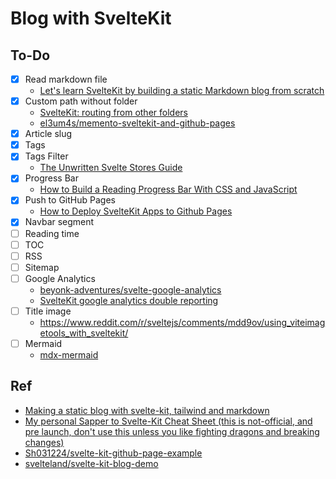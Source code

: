 # Blog with SvelteKit

## To-Do

- [x] Read markdown file
  - [Let's learn SvelteKit by building a static Markdown blog from scratch](https://joshcollinsworth.com/blog/build-static-sveltekit-markdown-blog)
- [x] Custom path without folder
  - [SvelteKit: routing from other folders](https://blog.stranianelli.com/sveltekit-routing-from-other-folders-english/)
  - [el3um4s/memento-sveltekit-and-github-pages](https://github.com/el3um4s/memento-sveltekit-and-github-pages)
- [x] Article slug
- [x] Tags
- [x] Tags Filter
  - [The Unwritten Svelte Stores Guide](https://dev.to/jdgamble555/the-unwritten-svelte-stores-guide-47la)
- [x] Progress Bar
  - [How to Build a Reading Progress Bar With CSS and JavaScript](https://webdesign.tutsplus.com/tutorials/reading-progress-bar-css-javascript--cms-36635)
- [x] Push to GitHub Pages
  - [How to Deploy SvelteKit Apps to Github Pages](https://sveltesaas.com/articles/sveltekit-github-pages-guide/)
- [x] Navbar segment
- [ ] Reading time
- [ ] TOC
- [ ] RSS
- [ ] Sitemap
- [ ] Google Analytics
  - [beyonk-adventures/svelte-google-analytics](https://github.com/beyonk-adventures/svelte-google-analytics)
  - [SvelteKit google analytics double reporting](https://stackoverflow.com/questions/71861393/sveltekit-google-analytics-double-reporting)
- [ ] Title image
  - https://www.reddit.com/r/sveltejs/comments/mdd9ov/using_viteimagetools_with_sveltekit/
- [ ] Mermaid
  - [mdx-mermaid](https://sjwall.github.io/mdx-mermaid/)

## Ref

- [Making a static blog with svelte-kit, tailwind and markdown](https://megzari.com/blog/about_this_site/)
- [My personal Sapper to Svelte-Kit Cheat Sheet (this is not-official, and pre launch, don't use this unless you like fighting dragons and breaking changes)](https://gist.github.com/acoyfellow/a94f020245d4bfcd4c5d9ddc8f86a98a)
- [Sh031224/svelte-kit-github-page-example](https://github.com/Sh031224/svelte-kit-github-page-example)
- [svelteland/svelte-kit-blog-demo](https://github.com/svelteland/svelte-kit-blog-demo)
